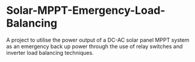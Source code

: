# Solar-MPPT-Emergency-Load-Balancing
A project to utilise the power output of a DC-AC solar panel MPPT system as an emergency back up power through the use of relay switches and inverter load balancing techniques.
